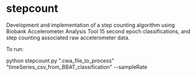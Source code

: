 # stepcount
Development and implementation of a step counting algorithm using Biobank Accelerometer Analysis Tool
15 second epoch classifications, and step counting associated raw accelerometer data.

To run:

python stepcount.py ".cwa_file_to_process" "timeSeries_csv_from_BBAT_classification" --sampleRate
